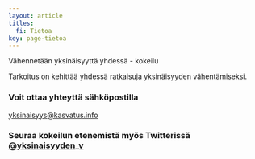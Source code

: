 ```yaml
---
layout: article
titles:
  fi: Tietoa
key: page-tietoa
---
```



Vähennetään yksinäisyyttä yhdessä - kokeilu

Tarkoitus on kehittää yhdessä ratkaisuja yksinäisyyden vähentämiseksi.

### Voit ottaa yhteyttä sähköpostilla

[yksinaisyys@kasvatus.info](mailto:yksinaisyys@kasvatus.info)

### Seuraa kokeilun etenemistä myös Twitterissä [@yksinaisyyden_v](https://twitter.com/yksinaisyyden_v)